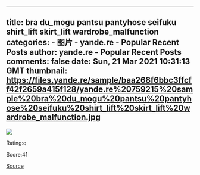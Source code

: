 
---
title: bra du_mogu pantsu pantyhose seifuku shirt_lift skirt_lift wardrobe_malfunction
categories: 
    - 图片
    - yande.re - Popular Recent Posts
author: yande.re - Popular Recent Posts
comments: false
date: Sun, 21 Mar 2021 10:31:13 GMT
thumbnail: https://files.yande.re/sample/baa268f6bbc3ffcff42f2659a415f128/yande.re%20759215%20sample%20bra%20du_mogu%20pantsu%20pantyhose%20seifuku%20shirt_lift%20skirt_lift%20wardrobe_malfunction.jpg
---

<div>   
<img src="https://files.yande.re/sample/baa268f6bbc3ffcff42f2659a415f128/yande.re%20759215%20sample%20bra%20du_mogu%20pantsu%20pantyhose%20seifuku%20shirt_lift%20skirt_lift%20wardrobe_malfunction.jpg" referrerpolicy="no-referrer"><p>Rating:q</p> <p>Score:41</p><a href="https://i.pximg.net/img-original/img/2021/03/21/19/29/27/88608858_p0.jpg">Source</a>  
</div>
            